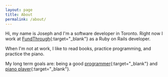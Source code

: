 ```yaml
---
layout: page
title: About
permalink: /about/
---
```


Hi, my name is Joseph and I'm a software developer in Toronto. Right now I work at [FundThrough](https://www.fundthrough.com/){:target="_blank"} as a Ruby on Rails developer.

When I'm not at work, I like to read books, practice programming, and practice the piano.

My long term goals are: being a good [programmer](https://www.github.com/josephan/){:target="_blank"} and [piano player](./../recordings/){:target="_blank"}.


